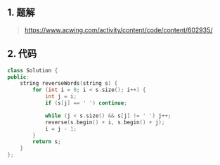 ## 1. 题解
> https://www.acwing.com/activity/content/code/content/602935/

## 2. 代码
```c++
class Solution {
public:
    string reverseWords(string s) {
        for (int i = 0; i < s.size(); i++) {
            int j = i;
            if (s[j] == ' ') continue;

            while (j < s.size() && s[j] != ' ') j++;
            reverse(s.begin() + i, s.begin() + j);
            i = j - 1;
        }
        return s;
    }
};
```